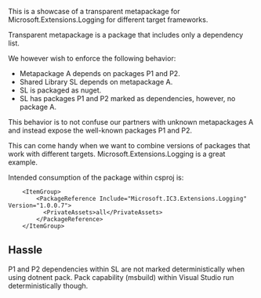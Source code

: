 This is a showcase of a transparent metapackage for Microsoft.Extensions.Logging for different target frameworks.

Transparent metapackage is a package that includes only a dependency list.

We however wish to enforce the following behavior:
* Metapackage A depends on packages P1 and P2.
* Shared Library SL depends on metapackage A.
* SL is packaged as nuget.
* SL has packages P1 and P2 marked as dependencies, however, no package A.

This behavior is to not confuse our partners with unknown metapackages A and instead expose the well-known packages P1 and P2.

This can come handy when we want to combine versions of packages that work with different targets. Microsoft.Extensions.Logging is a great example.



Intended consumption of the package within csproj is:
```
    <ItemGroup>
		<PackageReference Include="Microsoft.IC3.Extensions.Logging" Version="1.0.0.7">
		  <PrivateAssets>all</PrivateAssets>
		</PackageReference>
    </ItemGroup>
```


## Hassle
P1 and P2 dependencies within SL are not marked deterministically when using dotnent pack. Pack capability (msbuild) within Visual Studio run deterministically though.